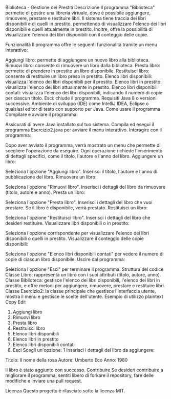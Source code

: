Biblioteca - Gestione dei Prestiti
Descrizione
Il programma "Biblioteca" permette di gestire una libreria virtuale, dove è possibile aggiungere, rimuovere, prestare e restituire libri. Il sistema tiene traccia dei libri disponibili e di quelli in prestito, permettendo di visualizzare l'elenco dei libri disponibili e quelli attualmente in prestito. Inoltre, offre la possibilità di visualizzare l'elenco dei libri disponibili con il conteggio delle copie.

Funzionalità
Il programma offre le seguenti funzionalità tramite un menu interattivo:

Aggiungi libro: permette di aggiungere un nuovo libro alla biblioteca.
Rimuovi libro: consente di rimuovere un libro dalla biblioteca.
Presta libro: permette di prendere in prestito un libro disponibile.
Restituisci libro: consente di restituire un libro preso in prestito.
Elenco libri disponibili: visualizza l'elenco dei libri disponibili per il prestito.
Elenco libri in prestito: visualizza l'elenco dei libri attualmente in prestito.
Elenco libri disponibili contati: visualizza l'elenco dei libri disponibili, indicando il numero di copie per ciascun titolo.
Esci: chiude il programma.
Requisiti
Java 8 o versioni successive.
Ambiente di sviluppo (IDE) come IntelliJ IDEA, Eclipse o qualsiasi editor di testo con supporto per Java.
Come usare il programma
Compilare e avviare il programma:

Assicurati di avere Java installato sul tuo sistema.
Compila ed esegui il programma Esercizio2.java per avviare il menu interattivo.
Interagire con il programma:

Dopo aver avviato il programma, verrà mostrato un menu che permette di scegliere l'operazione da eseguire.
Ogni operazione richiede l'inserimento di dettagli specifici, come il titolo, l'autore e l'anno del libro.
Aggiungere un libro:

Seleziona l'opzione "Aggiungi libro".
Inserisci il titolo, l'autore e l'anno di pubblicazione del libro.
Rimuovere un libro:

Seleziona l'opzione "Rimuovi libro".
Inserisci i dettagli del libro da rimuovere (titolo, autore e anno).
Presta un libro:

Seleziona l'opzione "Presta libro".
Inserisci i dettagli del libro che vuoi prestare. Se il libro è disponibile, verrà prestato.
Restituisci un libro:

Seleziona l'opzione "Restituisci libro".
Inserisci i dettagli del libro che desideri restituire.
Visualizzare libri disponibili o in prestito:

Seleziona l'opzione corrispondente per visualizzare l'elenco dei libri disponibili o quelli in prestito.
Visualizzare il conteggio delle copie disponibili:

Seleziona l'opzione "Elenco libri disponibili contati" per vedere il numero di copie di ciascun libro disponibile.
Uscire dal programma:

Seleziona l'opzione "Esci" per terminare il programma.
Struttura del codice
Classe Libro: rappresenta un libro con i suoi attributi (titolo, autore, anno).
Classe Biblioteca: gestisce l'elenco dei libri disponibili, l'elenco dei libri in prestito, e offre metodi per aggiungere, rimuovere, prestare e restituire libri.
Classe Esercizio2: la classe principale che gestisce l'interfaccia utente, mostra il menu e gestisce le scelte dell'utente.
Esempio di utilizzo
plaintext
Copy
Edit
1. Aggiungi libro
2. Rimuovi libro
3. Presta libro
4. Restituisci libro
5. Elenco libri disponibili
6. Elenco libri in prestito
7. Elenco libri disponibili contati
0. Esci
Scegli un'opzione: 1
Inserisci i dettagli del libro da aggiungere:

Titolo:
Il nome della rosa
Autore:
Umberto Eco
Anno:
1980

Il libro è stato aggiunto con successo.
Contribuire
Se desideri contribuire a migliorare il programma, sentiti libero di forkare il repository, fare delle modifiche e inviare una pull request.

Licenza
Questo progetto è rilasciato sotto la licenza MIT.